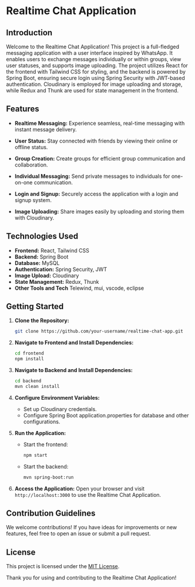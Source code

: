 # Realtime Chat Application

## Introduction

Welcome to the Realtime Chat Application! This project is a full-fledged messaging application with a user interface inspired by WhatsApp. It enables users to exchange messages individually or within groups, view user statuses, and supports image uploading. The project utilizes React for the frontend with Tailwind CSS for styling, and the backend is powered by Spring Boot, ensuring secure login using Spring Security with JWT-based authentication. Cloudinary is employed for image uploading and storage, while Redux and Thunk are used for state management in the frontend.

## Features

- **Realtime Messaging:** Experience seamless, real-time messaging with instant message delivery.

- **User Status:** Stay connected with friends by viewing their online or offline status.

- **Group Creation:** Create groups for efficient group communication and collaboration.

- **Individual Messaging:** Send private messages to individuals for one-on-one communication.

- **Login and Signup:** Securely access the application with a login and signup system.

- **Image Uploading:** Share images easily by uploading and storing them with Cloudinary.

## Technologies Used

- **Frontend:** React, Tailwind CSS
- **Backend:** Spring Boot
- **Database:** MySQL
- **Authentication:** Spring Security, JWT
- **Image Upload:** Cloudinary
- **State Management:** Redux, Thunk
- **Other Tools and Tech** Telewind, mui, vscode, eclipse

## Getting Started

1. **Clone the Repository:**
   ```bash
   git clone https://github.com/your-username/realtime-chat-app.git
   ```

2. **Navigate to Frontend and Install Dependencies:**
   ```bash
   cd frontend
   npm install
   ```

3. **Navigate to Backend and Install Dependencies:**
   ```bash
   cd backend
   mvn clean install
   ```

4. **Configure Environment Variables:**
   - Set up Cloudinary credentials.
   - Configure Spring Boot application.properties for database and other configurations.

5. **Run the Application:**
   - Start the frontend:
     ```bash
     npm start
     ```
   - Start the backend:
     ```bash
     mvn spring-boot:run
     ```

6. **Access the Application:**
   Open your browser and visit `http://localhost:3000` to use the Realtime Chat Application.

## Contribution Guidelines

We welcome contributions! If you have ideas for improvements or new features, feel free to open an issue or submit a pull request.

## License

This project is licensed under the [MIT License](LICENSE).

Thank you for using and contributing to the Realtime Chat Application!
